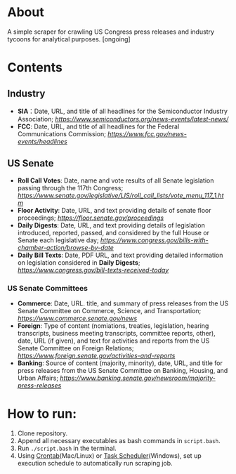 # About

A simple scraper for crawling US Congress press releases and industry tycoons for analytical purposes. [ongoing]

# Contents


## Industry

*  __SIA__：Date, URL, and title of all headlines for the Semiconductor Industry Association;  _https://www.semiconductors.org/news-events/latest-news/_
* __FCC__: Date, URL, and title of all headlines for the Federal Communications Commission;  _https://www.fcc.gov/news-events/headlines_

## US Senate

* __Roll Call Votes__: Date, name and vote results of all Senate legislation passing through the 117th Congress; _https://www.senate.gov/legislative/LIS/roll_call_lists/vote_menu_117_1.htm_
* __Floor Activity__: Date, URL, and text providing details of senate floor proceedings;  _https://floor.senate.gov/proceedings_
* __Daily Digests__: Date, URL, and text providing details of legislation introduced, reported, passed, and considered by the full House or Senate each legislative day; _https://www.congress.gov/bills-with-chamber-action/browse-by-date_
* __Daily Bill Texts__: Date, PDF URL, and text providing detailed information on legislation considered in __Daily Digests__; _https://www.congress.gov/bill-texts-received-today_

### US Senate Committees
* __Commerce__:  Date, URL. title, and summary of press releases from the US Senate Committee on Commerce, Science, and Transportation; _https://www.commerce.senate.gov/news_
* __Foreign__:  Type of content (nomiations, treaties, legislation, hearing transcripts, business meeting transcripts, committee reports, other), date, URL (if given), and text for activities and reports from the US Senate Committee on Foreign Relations; _https://www.foreign.senate.gov/activities-and-reports_
* __Banking__: Source of content (majority, minority), date, URL, and title for press releases from the US Senate Committee on Banking, Housing, and Urban Affairs; _https://www.banking.senate.gov/newsroom/majority-press-releases_


# How to run:
1. Clone repository.
2. Append all necessary executables as bash commands in `script.bash`.
3. Run `./script.bash` in the terminal.
4. Using [Crontab](https://man7.org/linux/man-pages/man5/crontab.5.html)(Mac/Linux) or [Task Scheduler](https://docs.microsoft.com/en-us/windows/win32/taskschd/task-scheduler-start-page)(Windows), set up execution schedule to automatically run scraping job.
